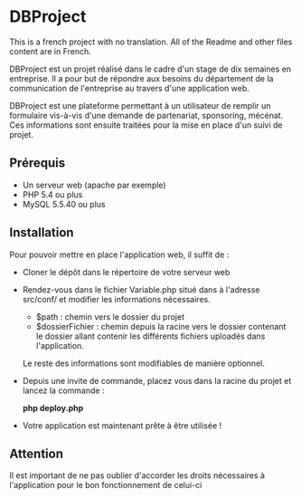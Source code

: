 # DBProject

This is a french project with no translation. All of the Readme and other files content are in French.

DBProject est un projet réalisé dans le cadre d'un stage de dix semaines en entreprise.
Il a pour but de répondre aux besoins du département de la communication de l'entreprise au travers d'une application web.

DBProject est une plateforme permettant à un utilisateur de remplir un formulaire vis-à-vis d'une demande de partenariat, sponsoring, mécénat.
Ces informations sont ensuite traitées pour la mise en place d'un suivi de projet.

## Prérequis

* Un serveur web (apache par exemple)
* PHP 5.4 ou plus
* MySQL 5.5.40 ou plus

## Installation

Pour pouvoir mettre en place l'application web, il suffit de :

* Cloner le dépôt dans le répertoire de votre serveur web
* Rendez-vous dans le fichier Variable.php situé dans à l'adresse src/conf/ et modifier les informations nécessaires.
  * $path : chemin vers le dossier du projet
  * $dossierFichier : chemin depuis la racine vers le dossier contenant le dossier allant contenir les différents fichiers uploadés dans l'application.

  Le reste des informations sont modifiables de manière optionnel.
* Depuis une invite de commande, placez vous dans la racine du projet et lancez la commande :
    
    **php deploy.php**

* Votre application est maintenant prête à être utilisée !

## Attention

Il est important de ne pas oublier d'accorder les droits nécessaires à l'application pour le bon fonctionnement de celui-ci
